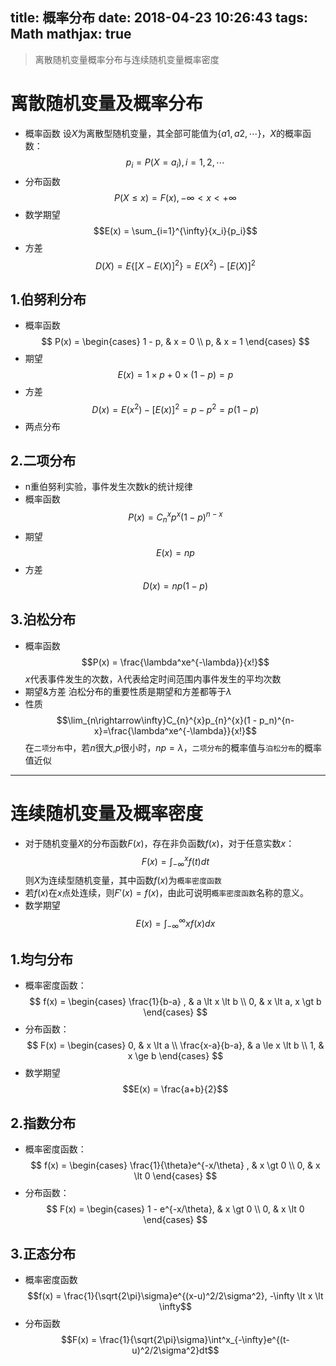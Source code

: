 title: 概率分布
date: 2018-04-23 10:26:43
tags: Math
mathjax: true
---

> 离散随机变量概率分布与连续随机变量概率密度
<!-- more -->
# 离散随机变量及概率分布

* 概率函数
设$X$为离散型随机变量，其全部可能值为$\{a1, a2, \cdots\}$，$X$的概率函数：
$${p_i = P(X = a_i), i = 1,2,\cdots}$$
* 分布函数
$${P(X \le x) = F(x), -\infty < x < +\infty}$$
* 数学期望
$$E(x) = \sum_{i=1}^{\infty}{x_i}{p_i}$$
* 方差
$$D(X)=E\{[X - E(X)]^2\}=E(X^2)-[E(X)]^2$$

## 1.伯努利分布
* 概率函数
$$ P(x) =
\begin{cases}
1 - p, & x = 0 \\
p,     & x = 1
\end{cases}
$$
* 期望
$$E(x) = 1 \times p + 0 \times (1 - p) = p$$
* 方差
$$D(x) = E(x^2) - [E(x)]^2 = p - p^2 = p(1 - p)$$
* 两点分布

## 2.二项分布
* n重伯努利实验，事件发生次数k的统计规律
* 概率函数
$$P(x) = C_{n}^{x}p^x(1 - p)^{n-x}$$
* 期望
$$E(x) = np$$
* 方差
$$D(x) = np(1 - p)$$

## 3.泊松分布
* 概率函数
$$P(x) = \frac{\lambda^xe^{-\lambda}}{x!}$$
$x$代表事件发生的次数，$\lambda$代表给定时间范围内事件发生的平均次数
* 期望&方差
泊松分布的重要性质是期望和方差都等于$\lambda$
* 性质
$$\lim_{n\rightarrow\infty}C_{n}^{x}p_{n}^{x}(1 - p_n)^{n-x}=\frac{\lambda^xe^{-\lambda}}{x!}$$
在`二项分布`中，若$n$很大,$p$很小时，$np = \lambda$，`二项分布`的概率值与`泊松分布`的概率值近似

---

# 连续随机变量及概率密度
* 对于随机变量$X$的分布函数$F(x)$，存在非负函数$f(x)$，对于任意实数$x$：
$${F(x) = \int ^x_{-\infty}f(t)dt}$$
则$X$为连续型随机变量，其中函数$f(x)$为`概率密度函数`
* 若$f(x)$在$x$点处连续，则$F'(x) = f(x)$，由此可说明`概率密度函数`名称的意义。
* 数学期望
$$E(x) = \int_{-\infty}^{\infty}xf(x)dx$$

## 1.均匀分布
* 概率密度函数：
$$ f(x) =
\begin{cases}
\frac{1}{b-a} , & a \lt x \lt b \\
0,     & x \lt a, x \gt b
\end{cases}
$$
* 分布函数：
$$ F(x) =
\begin{cases}
0, & x \lt a \\
\frac{x-a}{b-a}, & a \le x \lt b \\
1, & x \ge b
\end{cases}
$$
* 数学期望
$$E(x) = \frac{a+b}{2}$$

## 2.指数分布
* 概率密度函数：
$$ f(x) =
\begin{cases}
\frac{1}{\theta}e^{-x/\theta} , & x \gt 0 \\
0,     & x \lt 0
\end{cases}
$$
* 分布函数：
$$ F(x) =
\begin{cases}
1 - e^{-x/\theta}, & x \gt 0 \\
0, & x \lt 0
\end{cases}
$$

## 3.正态分布
* 概率密度函数
$$f(x) = \frac{1}{\sqrt{2\pi}\sigma}e^{(x-u)^2/2\sigma^2}, -\infty \lt x \lt \infty$$
* 分布函数
$$F(x) = \frac{1}{\sqrt{2\pi}\sigma}\int^x_{-\infty}e^{(t-u)^2/2\sigma^2}dt$$